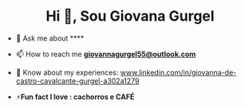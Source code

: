 <h1 align="center">Hi 👋, Sou Giovana Gurgel</h1>


- 💬 Ask me about ****

- 📫 How to reach me **giovannagurgel55@outlook.com**

- 📄 Know about my experiences: www.linkedin.com/in/giovanna-de-castro-cavalcante-gurgel-a302a1279

- ⚡**Fun fact I love : cachorros e CAFÉ**



